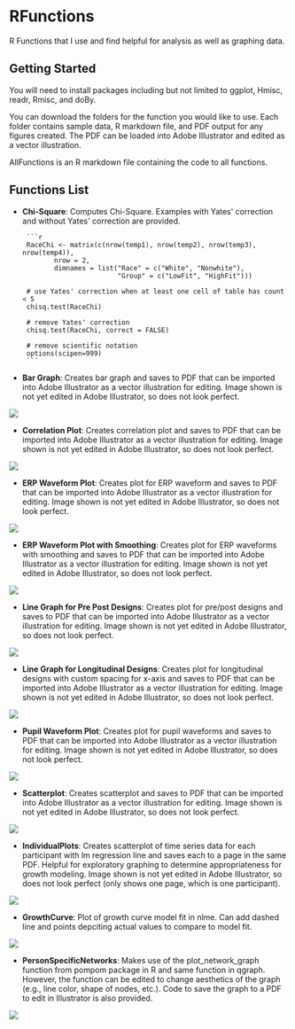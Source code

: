 # RFunctions
R Functions that I use and find helpful for analysis as well as graphing data.

## Getting Started
You will need to install packages including but not limited to ggplot, Hmisc, readr, Rmisc, and doBy. 

You can download the folders for the function you would like to use. Each folder contains sample data, R markdown file, and PDF output for any figures created. The PDF can be loaded into Adobe Illustrator and edited as a vector illustration.

AllFunctions is an R markdown file containing the code to all functions.

## Functions List 

* **Chi-Square**: Computes Chi-Square. Examples with Yates' correction and without Yates' correction are provided.
       
       ```r
       RaceChi <- matrix(c(nrow(temp1), nrow(temp2), nrow(temp3), nrow(temp4)),
              nrow = 2,
              dimnames = list("Race" = c("White", "Nonwhite"),
                              "Group" = c("LowFit", "HighFit")))

       # use Yates' correction when at least one cell of table has count < 5
       chisq.test(RaceChi)    
       
       # remove Yates' correction
       chisq.test(RaceChi, correct = FALSE)

       # remove scientific notation
       options(scipen=999)
       ```
* **Bar Graph**: Creates bar graph and saves to PDF that can be imported into Adobe Illustrator as a vector illustration for editing. Image shown is not yet edited in Adobe Illustrator, so does not look perfect.

![](images/BarGraph.png)

* **Correlation Plot**: Creates correlation plot and saves to PDF that can be imported into Adobe Illustrator as a vector illustration for editing. Image shown is not yet edited in Adobe Illustrator, so does not look perfect.

![](images/CorrelationPlot.png)

* **ERP Waveform Plot**: Creates plot for ERP waveform and saves to PDF that can be imported into Adobe Illustrator as a vector illustration for editing. Image shown is not yet edited in Adobe Illustrator, so does not look perfect.

![](images/ERPWaveform.png)

* **ERP Waveform Plot with Smoothing**: Creates plot for ERP waveforms with smoothing and saves to PDF that can be imported into Adobe Illustrator as a vector illustration for editing. Image shown is not yet edited in Adobe Illustrator, so does not look perfect.

![](images/ERPWaveform_Smoothed.png)

* **Line Graph for Pre Post Designs**: Creates plot for pre/post designs and saves to PDF that can be imported into Adobe Illustrator as a vector illustration for editing. Image shown is not yet edited in Adobe Illustrator, so does not look perfect.

![](images/LineGraphPrePost.png)

* **Line Graph for Longitudinal Designs**: Creates plot for longitudinal designs with custom spacing for x-axis and saves to PDF that can be imported into Adobe Illustrator as a vector illustration for editing. Image shown is not yet edited in Adobe Illustrator, so does not look perfect.

![](images/LongitudinalLineGraph.png)

* **Pupil Waveform Plot**: Creates plot for pupil waveforms and saves to PDF that can be imported into Adobe Illustrator as a vector illustration for editing. Image shown is not yet edited in Adobe Illustrator, so does not look perfect.

![](images/PupilWaveform.png)

* **Scatterplot**: Creates scatterplot and saves to PDF that can be imported into Adobe Illustrator as a vector illustration for editing. Image shown is not yet edited in Adobe Illustrator, so does not look perfect.

![](images/Scatterplot.png)

* **IndividualPlots**: Creates scatterplot of time series data for each participant with lm regression line and saves each to a page in the same PDF. Helpful for exploratory graphing to determine appropriateness for growth modeling. Image shown is not yet edited in Adobe Illustrator, so does not look perfect (only shows one page, which is one participant).

![](images/IndividualPlots.png)

* **GrowthCurve**: Plot of growth curve model fit in nlme. Can add dashed line and points depciting actual values to compare to model fit.

![](images/GrowthCurve.png)

* **PersonSpecificNetworks**: Makes use of the plot_network_graph function from pompom package in R and same function in qgraph. However, the function can be edited to change aesthetics of the graph (e.g., line color, shape of nodes, etc.). Code to save the graph to a PDF to edit in Illustrator is also provided.

![](images/PersonSpecificNetworks.png)
